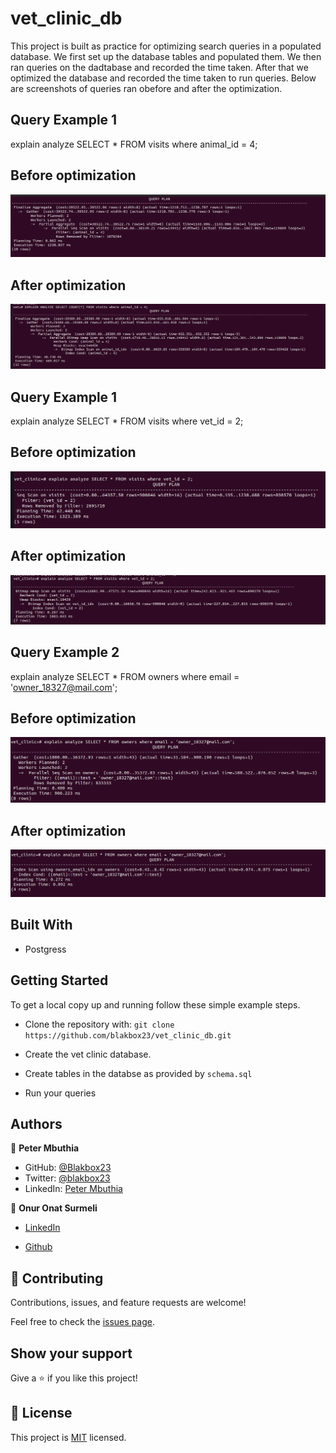 # vet_clinic_db

This project is built as practice for optimizing search queries in a populated database. We first set up the database tables and populated them. We then ran queries on the dadtabase and recorded the time taken. After that we optimized the database and recorded the time taken to run queries. Below are screenshots of queries ran obefore and after the optimization.

## Query Example 1

explain analyze SELECT * FROM visits where animal_id = 4;

## Before optimization
![Screenshot](./screenshots/animal_before.png)

## After optimization
![Screenshot](./screenshots/animal_after.png)

## Query Example 1

explain analyze SELECT * FROM visits where vet_id = 2;

## Before optimization
![Screenshot](./screenshots/visits_before.png)

## After optimization
![Screenshot](./screenshots/visits_after.png)

## Query Example 2

explain analyze SELECT * FROM owners where email = 'owner_18327@mail.com';

## Before optimization
![Screenshot](./screenshots/email_before.PNG)

## After optimization
![Screenshot](./screenshots/email_after.PNG)


## Built With

- Postgress


## Getting Started

To get a local copy up and running follow these simple example steps.
- Clone the repository with:
`git clone https://github.com/blakbox23/vet_clinic_db.git`

- Create the vet clinic database.
- Create tables in the databse as provided by `schema.sql`
- Run your queries


## Authors

👤 **Peter Mbuthia**

- GitHub: [@Blakbox23](https://github.com/blakbox23)
- Twitter: [@blakbox23](https://twitter.com/blakbox23)
- LinkedIn: [Peter Mbuthia](https://www.linkedin.com/in/peter-mbuthia)


👤 **Onur Onat Surmeli**

* [LinkedIn](https://www.linkedin.com/in/onur-onat-surmeli-1143ab181/)

* [Github](https://github.com/Zibilyonik)


## 🤝 Contributing

Contributions, issues, and feature requests are welcome!

Feel free to check the [issues page](https://github.com/blakbox23/vet_clinic_db/issues).

## Show your support

Give a ⭐️ if you like this project!

## 📝 License

This project is [MIT](./MIT.md) licensed.
